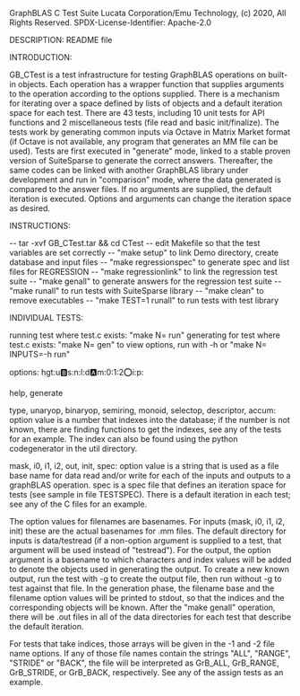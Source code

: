 
GraphBLAS C Test Suite
Lucata Corporation/Emu Technology, (c) 2020, All Rights Reserved.
SPDX-License-Identifier: Apache-2.0

DESCRIPTION: README file

INTRODUCTION:

GB_CTest is a test infrastructure for testing GraphBLAS
operations on built-in objects. Each operation has a wrapper function
that supplies arguments to the operation according to the options
supplied. There is a mechanism for iterating over a space defined by
lists of objects and a default iteration space for each test. There
are 43 tests, including 10 unit tests for API functions and 2
miscellaneous tests (file read and basic init/finalize). The tests
work by generating common inputs via Octave in Matrix Market format
(if Octave is not available, any program that generates an MM file can
be used). Tests are first executed in "generate" mode, linked to a
stable proven version of SuiteSparse to generate the correct
answers. Thereafter, the same codes can be linked with another
GraphBLAS library under development and run in "comparison" mode,
where the data generated is compared to the answer files. If no
arguments are supplied, the default iteration is executed. Options and
arguments can change the iteration space as desired.

INSTRUCTIONS:

-- tar -xvf GB_CTest.tar && cd CTest
-- edit Makefile so that the test variables are set correctly
-- "make setup" to  link Demo directory, create database and input files
-- "make regressionspec" to generate spec and list files for REGRESSION
-- "make regressionlink" to link the regression test suite
-- "make genall" to generate answers for the regression test suite
-- "make runall" to run tests with SuiteSparse library
-- "make clean" to remove executables
-- "make TEST=1 runall" to run tests with test library

INDIVIDUAL TESTS:

running test<N> where test<N>.c exists: "make N=<N> run"
generating for test<N> where test<N>.c exists: "make N=<N> gen"
to view options, run with -h or "make N=<N> INPUTS=-h run"

options: hgt:u:b:s:n:l:d:a:m:0:1:2:o:i:p:

help, generate

type, unaryop, binaryop, semiring, monoid, selectop, descriptor, accum:
option value is a number that indexes into the database; if the number is not
known, there are finding functions to get the indexes, see any of the tests
for an example. The index can also be found using the python
codegenerator in the util directory.

mask, i0, i1, i2, out, init, spec:
option value is a string that is used as a file base name for data read and/or
write for each of the inputs and outputs to a graphBLAS operation. spec is
a spec file that defines an iteration space for tests (see sample in
file TESTSPEC). There is a default iteration in each test; see any of
the C files for an example.

The option values for filenames are basenames. For inputs (mask, i0,
i1, i2, init) these are the actual basenames for .mm files. The
default directory for inputs is data/testread (if a non-option
argument is supplied to a test, that argument will be used instead of
"testread"). For the output, the option argument is a basename to
which characters and index values will be added to denote the objects used in
generating the output. To create a new known output, run the test with
-g to create the output file, then run without -g to test against that
file. In the generation phase, the filename base and the filename
option values will be printed to stdout, so that the indices and the
corresponding objects will be known. After the "make genall"
operation, there will be .out files in all of the data directories for
each test that describe the default iteration.

For tests that take indices, those arrays will be given in the -1 and
-2 file name options. If any of those file names contain the strings
"ALL", "RANGE", "STRIDE" or "BACK", the file will be interpreted as
GrB_ALL, GrB_RANGE, GrB_STRIDE, or GrB_BACK, respectively. See any of
the assign tests as an example.